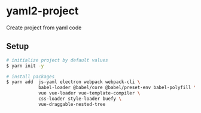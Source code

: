 # yaml2-project

Create project from yaml code

## Setup

```bash
# initialize project by default values
$ yarn init -y

# install packages
$ yarn add  js-yaml electron webpack webpack-cli \
            babel-loader @babel/core @babel/preset-env babel-polyfill \
            vue vue-loader vue-template-compiler \
            css-loader style-loader buefy \
            vue-draggable-nested-tree
```

